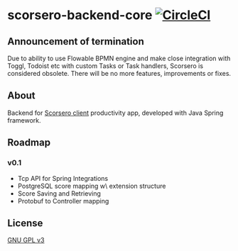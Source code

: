 # scorsero-backend-core [![CircleCI](https://circleci.com/gh/scorsero/scorsero-backend-core.svg?style=svg)](https://circleci.com/gh/scorsero/scorsero-backend-core)

## Announcement of termination
Due to ability to use Flowable BPMN engine and make close integration with Toggl, Todoist etc with custom Tasks or Task handlers, Scorsero is considered obsolete. There will be no more features, improvements or fixes.

## About

Backend for [Scorsero client](https://github.com/scorsero/scorsero-client-android) productivity app, developed with Java Spring framework.

## Roadmap

### v0.1
- Tcp API for Spring Integrations
- PostgreSQL score mapping w\ extension structure
- Score Saving and Retrieving
- Protobuf to Controller mapping

## License

[GNU GPL v3](LICENSE)

